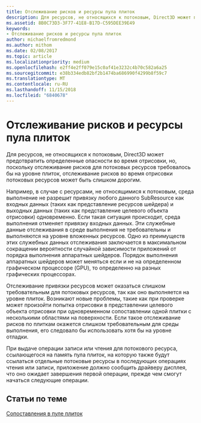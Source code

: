 ```yaml
---
title: Отслеживание рисков и ресурсы пула плиток
description: Для ресурсов, не относящихся к потоковым, Direct3D может предотвратить определенные опасности во время отрисовки, но, поскольку отслеживание рисков для потоковых ресурсов требовалось бы на уровне плиток, отслеживание рисков во время отрисовки потоковых ресурсов может быть слишком дорогим.
ms.assetid: 8B0C73D3-3F77-41E8-B17D-C595DEE39E49
keywords:
- Отслеживание рисков и ресурсы пула плиток
author: michaelfromredmond
ms.author: mithom
ms.date: 02/08/2017
ms.topic: article
ms.localizationpriority: medium
ms.openlocfilehash: e2ff4e2ff079e15c0af41e3232c4b70c582a6a25
ms.sourcegitcommit: e38b334edb82bf2b1474ba686990f4299b8f59c7
ms.translationtype: MT
ms.contentlocale: ru-RU
ms.lasthandoff: 11/15/2018
ms.locfileid: "6840678"
---
```

# <a name="hazard-tracking-versus-tile-pool-resources"></a>Отслеживание рисков и ресурсы пула плиток


Для ресурсов, не относящихся к потоковым, Direct3D может предотвратить определенные опасности во время отрисовки, но, поскольку отслеживание рисков для потоковых ресурсов требовалось бы на уровне плиток, отслеживание рисков во время отрисовки потоковых ресурсов может быть слишком дорогим.

Например, в случае с ресурсами, не относящимися к потоковым, среда выполнение не разрешит привязку любого данного SubResource как входных данных (таких как представление ресурсов шейдера) и выходных данных (таких как представление целевого объекта отрисовки) одновременно. Если такая ситуация происходит, среда выполнения отменяет привязку входных данных. Эти служебные данные отслеживания в среде выполнения не требовательны и выполняются на уровне вложенных ресурсов. Одно из преимуществ этих служебных данных отслеживания заключается в максимальном сокращении вероятности случайной зависимости приложений от порядка выполнения аппаратных шейдеров. Порядок выполнения аппаратных шейдеров может меняться если и не на определенном графическом процессоре (GPU), то определенно на разных графических процессорах.

Отслеживание привязки ресурсов может оказаться слишком требовательным для потоковых ресурсов, так как оно выполняется на уровне плиток. Возникают новые проблемы, такие как при проверке может произойти попытка отрисовки в представлении целевого объекта отрисовки при одновременном сопоставлении одной плитки с несколькими областями на поверхности. Если такое отслеживание рисков по плиткам окажется слишком требовательным для среды выполнения, его следовало бы использовать хотя бы на уровне отладки.

При выдаче операции записи или чтения для потокового ресурса, ссылающегося на память пула плиток, на которую также будут ссылаться отдельные потоковые ресурсы в последующих операциях чтения или записи, приложение должно сообщить драйверу дисплея, что оно ожидает завершения первой операции, прежде чем смогут начаться следующие операции.

## <a name="span-idrelated-topicsspanrelated-topics"></a><span id="related-topics"></span>Статьи по теме


[Сопоставления в пуле плиток](mappings-are-into-a-tile-pool.md)

 

 




